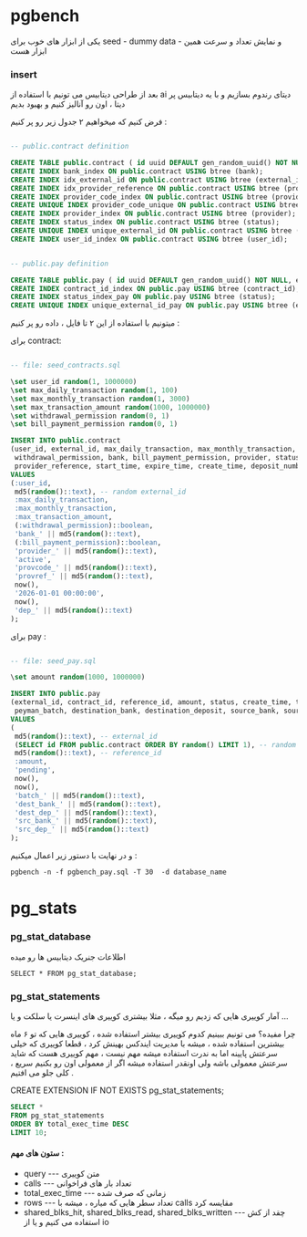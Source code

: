 # pgbench

یکی از ابزار های خوب برای seed - dummy data - و نمایش تعداد و سرعت همین ابزار هست


### insert

بعد از طراحی دیتابیس می تونیم با استفاده از ai دیتای رندوم بسازیم و با یه دیتابیس پر دیتا ، اون رو آنالیز کنیم و بهبود بدیم

فرض کنیم که میخواهیم ۲ جدول زیر رو پر کنیم :

```sql

-- public.contract definition

CREATE TABLE public.contract ( id uuid DEFAULT gen_random_uuid() NOT NULL, user_id varchar(60) NOT NULL, external_id varchar(60) DEFAULT gen_random_uuid() NOT NULL, max_daily_transaction int2 NULL, max_monthly_transaction int2 NULL, max_transaction_amount int8 NULL, withdrawal_permission bool DEFAULT false NOT NULL, bank varchar(60) NULL, bill_payment_permission bool DEFAULT false NOT NULL, provider varchar(60) NULL, status varchar(60) NULL, provider_code varchar(60) NULL, provider_reference varchar(60) NULL, start_time timestamp NULL, expire_time timestamp NULL, create_time timestamp NULL, update_time timestamp DEFAULT CURRENT_TIMESTAMP NULL, deposit_number varchar(60) NULL, CONSTRAINT contract_pkey PRIMARY KEY (id));
CREATE INDEX bank_index ON public.contract USING btree (bank);
CREATE INDEX idx_external_id ON public.contract USING btree (external_id);
CREATE INDEX idx_provider_reference ON public.contract USING btree (provider_reference);
CREATE INDEX provider_code_index ON public.contract USING btree (provider_code);
CREATE UNIQUE INDEX provider_code_unique ON public.contract USING btree (provider_code);
CREATE INDEX provider_index ON public.contract USING btree (provider);
CREATE INDEX status_index ON public.contract USING btree (status);
CREATE UNIQUE INDEX unique_external_id ON public.contract USING btree (external_id);
CREATE INDEX user_id_index ON public.contract USING btree (user_id);


-- public.pay definition

CREATE TABLE public.pay ( id uuid DEFAULT gen_random_uuid() NOT NULL, external_id varchar(60) DEFAULT gen_random_uuid() NOT NULL, contract_id uuid NOT NULL, reference_id varchar(60) NULL, amount int8 NOT NULL, status varchar(60) NULL, create_time timestamp NULL, transaction_time timestamp NULL, peyman_batch varchar(60) NULL, update_time timestamp DEFAULT CURRENT_TIMESTAMP NOT NULL, destination_bank varchar(100) NULL, destination_deposit varchar(100) NULL, source_bank varchar(100) NULL, source_deposit varchar(100) NULL, CONSTRAINT pay_pkey PRIMARY KEY (id), CONSTRAINT fk_contract_id FOREIGN KEY (contract_id) REFERENCES public.contract(id));
CREATE INDEX contract_id_index ON public.pay USING btree (contract_id);
CREATE INDEX status_index_pay ON public.pay USING btree (status);
CREATE UNIQUE INDEX unique_external_id_pay ON public.pay USING btree (external_id);

```



میتونیم با استفاده از این ۲ تا فایل ، داده رو پر کنیم :


برای contract:
```sql

-- file: seed_contracts.sql

\set user_id random(1, 1000000)
\set max_daily_transaction random(1, 100)
\set max_monthly_transaction random(1, 3000)
\set max_transaction_amount random(1000, 1000000)
\set withdrawal_permission random(0, 1)
\set bill_payment_permission random(0, 1)

INSERT INTO public.contract
(user_id, external_id, max_daily_transaction, max_monthly_transaction, max_transaction_amount,
 withdrawal_permission, bank, bill_payment_permission, provider, status, provider_code,
 provider_reference, start_time, expire_time, create_time, deposit_number)
VALUES
(:user_id,
 md5(random()::text), -- random external_id
 :max_daily_transaction,
 :max_monthly_transaction,
 :max_transaction_amount,
 (:withdrawal_permission)::boolean,
 'bank_' || md5(random()::text),
 (:bill_payment_permission)::boolean,
 'provider_' || md5(random()::text),
 'active',
 'provcode_' || md5(random()::text),
 'provref_' || md5(random()::text),
 now(),
 '2026-01-01 00:00:00',
 now(),
 'dep_' || md5(random()::text)
);
```


برای pay :
```sql

-- file: seed_pay.sql

\set amount random(1000, 1000000)

INSERT INTO public.pay
(external_id, contract_id, reference_id, amount, status, create_time, transaction_time,
 peyman_batch, destination_bank, destination_deposit, source_bank, source_deposit)
VALUES
(
 md5(random()::text), -- external_id
 (SELECT id FROM public.contract ORDER BY random() LIMIT 1), -- random contract_id
 md5(random()::text), -- reference_id
 :amount,
 'pending',
 now(),
 now(),
 'batch_' || md5(random()::text),
 'dest_bank_' || md5(random()::text),
 'dest_dep_' || md5(random()::text),
 'src_bank_' || md5(random()::text),
 'src_dep_' || md5(random()::text)
);
```

و در نهایت با دستور زیر اعمال میکنیم :


`pgbench -n -f pgbench_pay.sql -T 30  -d database_name`




# pg_stats

###  pg_stat_database

اطلاعات جنریک دیتابیس ها رو میده 

`SELECT * FROM pg_stat_database;`



### pg_stat_statements

آمار کوییری هایی که زدیم رو میگه ، مثلا بیشتری کوییری های اینسرت یا سلکت و یا ...

چرا مفیده؟ می تونیم ببینیم کدوم کوییری بیشتر استفاده شده ، کوییری هایی که تو ۶ ماه بیشترین استفاده شده ، میشه با مدیریت ایندکس بهینش کرد ، قطعا کوییری که خیلی سرعتش پایینه اما به ندرت استفاده میشه مهم نیست ، مهم کوییری هست که شاید سرعتش معمولی باشه ولی اونقدر استفاده میشه اگر از معمولی اون رو بکنیم سریع ، کلی جلو می افتیم .

CREATE EXTENSION IF NOT EXISTS pg_stat_statements;


```sql
SELECT *
FROM pg_stat_statements
ORDER BY total_exec_time DESC
LIMIT 10;
```
#### ستون های مهم :

+ query --- متن کوییری
+ calls --- تعداد بار های فراخوانی
+ total_exec_time --- زمانی که صرف شده
+ rows --- تعداد سطر هایی که میاره ، میشه با calls  مقایسه کرد
+ shared_blks_hit, shared_blks_read, shared_blks_written --- چقد از کش استفاده می کنیم و یا از io





